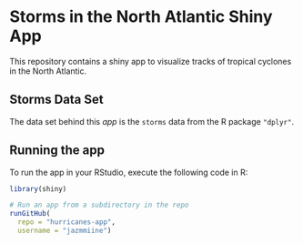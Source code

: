 # Storms in the North Atlantic Shiny App

This repository contains a shiny app to visualize tracks of tropical cyclones in the North Atlantic.


## Storms Data Set

The data set behind this *app* is the `storms` data from the 
R package `"dplyr"`.


## Running the app

To run the app in your RStudio, execute the following code in R:

```r
library(shiny)

# Run an app from a subdirectory in the repo
runGitHub(
  repo = "hurricanes-app", 
  username = "jazmmiine")
```


